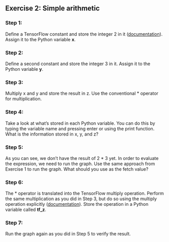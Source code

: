 ## Exercise 2: Simple arithmetic

### Step 1:
Define a TensorFlow constant and store the integer 2 in it ([documentation](https://www.tensorflow.org/versions/r0.10/api_docs/python/constant_op/constant_value_tensors#constant)). Assign it to the Python variable **x**.

### Step 2:
Define a second constant and store the integer 3 in it. Assign it to the Python variable **y**.

### Step 3:
Multiply x and y and store the result in z. Use the conventional * operator for multiplication.

### Step 4:
Take a look at what’s stored in each Python variable. You can do this by typing the variable name and pressing enter or using the print function. What is the information stored in x, y, and z?

### Step 5:
As you can see, we don’t have the result of 2 * 3 yet. In order to evaluate the expression, we need to run the graph. Use the same approach from Exercise 1 to run the graph. What should you use as the fetch value?

### Step 6:
The * operator is translated into the TensorFlow multiply operation. Perform the same multiplication as you did in Step 3, but do so using the multiply operation explicitly ([documentation](https://www.tensorflow.org/api_docs/python/tf/multiply)). Store the operation in a Python variable called **tf_z**.

### Step 7:
Run the graph again as you did in Step 5 to verify the result.